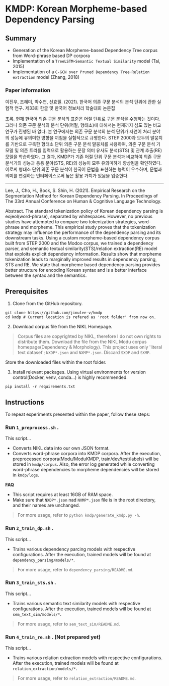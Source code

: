 # KMDP: Korean Morpheme-based Dependency Parsing

## Summary

- Generation of the Korean Morpheme-based Dependency Tree corpus from Word-phrase based DP corpora
- Implementation of a `TreeLSTM`-`Semantic Textual Similarity` model (Tai, 2015)
- Implementation of a `C-GCN over Pruned Dependency Tree`-`Relation extraction` model (Zhang, 2018)

### Paper information

이진우, 조혜미, 박수연, 신효필. (2021). 한국어 의존 구문 분석의 분석 단위에 관한 실험적 연구. 제33회 한글 및 한국어 정보처리 학술대회 논문집

초록.
현재 한국어 의존 구문 분석의 표준은 어절 단위로 구문 분석을 수행하는 것이다. 그러나 의존 구문 분석의 분석 단위(어절, 형태소)에 대해서는 현재까지 심도 있는 비교 연구가 진행된 바 없다. 본 연구에서는 의존 구문 분석의 분석 단위가 자연어 처리 분야의 성능에 유의미한 영향을 끼침을 실험적으로 규명한다. STEP 2000과 모두의 말뭉치를 기반으로 구축한 형태소 단위 의존 구문 분석 말뭉치를 사용하여, 의존 구문 분석 기 모델 및 의존 트리를 입력으로 활용하는 문장 의미 유사도 분석(STS) 및 관계 추출(RE) 모델을 학습하였다. 그 결과, KMDP가 기존 어절 단위 구문 분석과 비교하여 의존 구문 분석기의 성능과 응용 분야(STS, RE)의 성능이 모두 유의미하게 향상됨을 확인하였다. 이로써 형태소 단위 의존 구문 분석이 한국어 문법을 표현하는 능력이 우수하며, 문법과 의미를 연결하는 인터페이스로써 높은 활용 가치가 있음을 입증한다.

---

Lee, J., Cho, H., Bock, S. Shin, H. (2021). Empirical Research on the Segmentation Method for Korean Dependency Parsing.  In Proceedings of The 33rd Annual Conference on Human & Cognitive Language Technology. 

Abstract.
The standard tokenization policy of Korean dependency parsing is eojeol(word-phrase), separated by whitespaces. However, no previous studies have attempted to compare two tokenization strategies, word-phrase and morpheme. This empirical study proves that the tokenization strategy may influence the performance of the dependency parsing and its downstream tasks. Using a custom morpheme-based dependency corpus built from STEP 2000 and the Modoo corpus, we trained a dependency parser, and semantic textual similarity(STS)/relation extraction(RE) model that exploits explicit dependency information. Results show that morpheme tokenization leads to marginally improved results in dependency parsing, STS and RE. We state that morpheme based dependency parsing provides better structure for encoding Korean syntax and is a better interface between the syntax and the semantics.


## Prerequisites

1. Clone from the GitHub repository.

```
git clone https://github.com/jinulee-v/kmdp
cd kmdp # Current location is refered as 'root folder' from now on.
```

2. Download corpus file from the NIKL Homepage.

> Corpus files are copyrighted by NIKL, therefore I do not own rights to distribute them.
> Download the file from the NIKL Modu corpus homepage(Dependency & Morphology).
> This project uses only 'literal text dataset'; `NXDP*.json` and `NXMP*.json`. Discard `SXDP` and `SXMP`.

Store the downloaded files within the root folder.

3. Install relevant packages. Using virtual environments for version control(Docker, venv, conda...) is highly recommended.

```
pip install -r requirements.txt
```

## Instructions

To repeat experiments presented within the paper, follow these steps:

### Run `1_preprocess.sh` .
   
This script...
- Converts NIKL data into our own JSON format.
- Converts word-phrase corpora into KMDP corpora.
After the execution, preprocessed corpora(Modu/ModuKMDP, train/dev/test/labels) will be stored in `kmdp/corpus`.
Also, the error log generated while converting word-phrase dependencies to morpheme dependencies will be stored in `kmdp/logs`.

**FAQ**
- This script requires at least 16GB of RAM space.
- Make sure that `NXDP*.json` nad `NXMP*.json` file is in the root directory, and their names are unchanged.

> For more usage, refer to `python kmdp/generate_kmdp.py -h`.

### Run `2_train_dp.sh` .

This script...
- Trains various dependency parcing models with respective configurations.
After the execution, trained models will be found at `dependency_parsing/models/*`.

> For more usage, refer to `dependency_parsing/README.md`.

### Run `3_train_sts.sh` .

This script...
- Trains various semantic text similarity models with respective configurations.
After the execution, trained models will be found at `sem_text_sim/models/*`.

> For more usage, refer to `sem_text_sim/README.md`.

### Run `4_train_re.sh` . (Not prepared yet)

This script...
- Trains various relation extraction models with respective configurations.
After the execution, trained models will be found at `relation_extraction/models/*`.

> For more usage, refer to `relation_extraction/README.md`.
